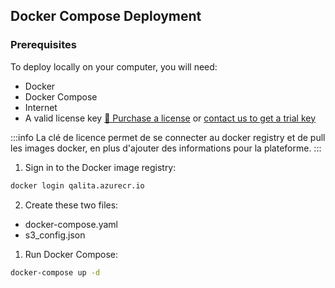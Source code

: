 ## Docker Compose Deployment

### Prerequisites

To deploy locally on your computer, you will need:

- Docker
- Docker Compose
- Internet
- A valid license key [📀 Purchase a license](https://qalita.io) or [contact us to get a trial key](mailto:contact@qalita.io)

:::info
La clé de licence permet de se connecter au docker registry et de pull les images docker, en plus d'ajouter des informations pour la plateforme.
:::

1. Sign in to the Docker image registry:

```bash
docker login qalita.azurecr.io
```

2. Create these two files:

- docker-compose.yaml
- s3_config.json

1. Run Docker Compose:

```bash
docker-compose up -d
```
